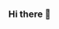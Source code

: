 ### Hi there 👋

<!--
**Arindam-coder/Arindam-coder** is a ✨ _special_ ✨ repository because its `README.md` (this file) appears on your GitHub profile.

Here are some ideas to get you started:

- 🔭 I’m currently working on Artificial Inteligence
- 🌱 I’m currently learning Matlab
- 👯 I’m looking to collaborate on ...
- 🤔 I’m looking for help with ...
- 💬 Ask me about ...
- 📫 How to reach me: Twitter: https://twitter.com/Arindammajee1
- 😄 Pronouns: ...
- ⚡ Fun fact: ...
-->
